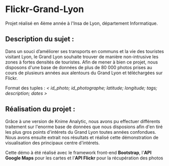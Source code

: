 # Flickr-Grand-Lyon

Projet réalisé en 4ème année à l'Insa de Lyon, département Informatique.

## Description du sujet : 
Dans un souci d’améliorer ses transports en communs et la vie des touristes visitant Lyon, le Grand Lyon souhaite trouver de manière non-intrusive les zones à fortes densités de touristes.
Afin de mener à bien ce projet, nous disposons d'une base de données de plus de 80 000 photos prises au cours de plusieurs années aux alentours du Grand Lyon et téléchargées sur Flickr.

Format des tuples : *< id_photo; id_photographe; latitude; longitude; tags; description; dates >*

## Réalisation du projet : 
Grâce à une version de Knime Analytic, nous avons pu effectuer différents traitement sur l'enorme base de données que nous disposions afin d'en tiré les plus gros points d'intérets du Grand Lyon toutes années confondues.
Nous avons ensuite extrait nos résultats et réalisé cette démonstration de visualisation des principaux centre d'intérets.

Cette démo à été réalisé avec le framework front-end **Bootstrap**, l'**API Google Maps** pour les cartes et l'**API Flickr** pour la récupération des photos

